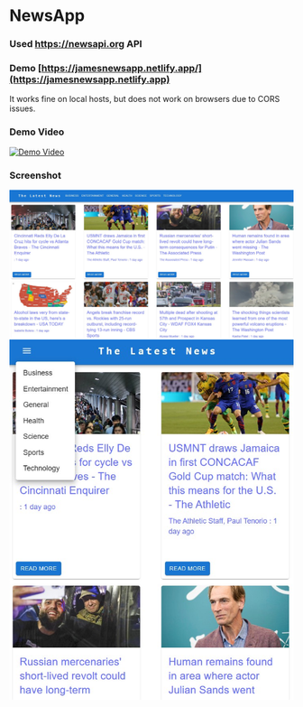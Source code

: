 # NewsApp  

### Used https://newsapi.org API  

### Demo [https://jamesnewsapp.netlify.app/](https://jamesnewsapp.netlify.app)  
It works fine on local hosts, but does not work on browsers due to CORS issues.   

### Demo Video   
[![Demo Video](https://i3.ytimg.com/vi/_Lwn8koFTs8/maxresdefault.jpg)](https://youtu.be/_Lwn8koFTs8 "Jeimseu Kim - CSTP 2107 Midterm exam - NewsAppE")  

### Screenshot  
![Screenshot](https://github.com/JamesKim4913/NewsApp/blob/946abb623882c1e971f0159103fe6ba63a3dea4d/screenshot/screenshot1.jpg)  
![Screenshot](https://github.com/JamesKim4913/NewsApp/blob/946abb623882c1e971f0159103fe6ba63a3dea4d/screenshot/screenshot2.jpg)  
